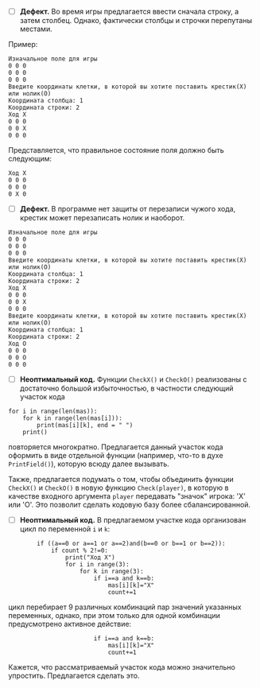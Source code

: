 - [ ] **Дефект.** Во время игры предлагается ввести сначала строку, а затем столбец. Однако, фактически столбцы и строчки перепутаны местами. 

Пример:
```
Изначальное поле для игры
0 0 0 
0 0 0 
0 0 0 
Введите координаты клетки, в которой вы хотите поставить крестик(X) или нолик(O)
Координата столбца: 1
Координата строки: 2
Ход X
0 0 0 
0 0 X 
0 0 0 
```

Представляется, что правильное состояние поля должно быть следующим:
```
Ход X
0 0 0 
0 0 0 
0 X 0 
```


- [ ] **Дефект.** В программе нет защиты от перезаписи чужого хода, крестик может перезаписать нолик и наоборот.

```
Изначальное поле для игры
0 0 0 
0 0 0 
0 0 0 
Введите координаты клетки, в которой вы хотите поставить крестик(X) или нолик(O)
Координата столбца: 1
Координата строки: 2
Ход X
0 0 0 
0 0 X 
0 0 0 
Введите координаты клетки, в которой вы хотите поставить крестик(X) или нолик(O)
Координата столбца: 1
Координата строки: 2
Ход O
0 0 0 
0 0 O 
0 0 0 
```


- [ ] **Неоптимальный код.** Функции `CheckX()` и `CheckO()` реализованы с достаточно большой избыточностью, в частности следующий участок кода
```
for i in range(len(mas)):
    for k in range(len(mas[i])):
        print(mas[i][k], end = " ")
    print()
```
повторяется многократно. Предлагается данный участок кода оформить в виде отдельной функции (например, что-то в духе `PrintField()`), которую всюду далее вызывать. 

Также, предлагается подумать о том, чтобы объединить функции `CheckX()` и `CheckO()` в новую функцию `Check(player)`, в которую в качестве входного аргумента `player` передавать "значок" игрока: 'X' или 'O'. Это позволит сделать кодовую базу более сбалансированной.


- [ ] **Неоптимальный код.** В предлагаемом участке кода организован цикл по переменной `i` и `k`:
```
        if ((a==0 or a==1 or a==2)and(b==0 or b==1 or b==2)):
            if count % 2!=0:
                print("Ход X")
                for i in range(3):
                    for k in range(3):
                        if i==a and k==b:
                            mas[i][k]="X"
                            count+=1
```
цикл перебирает 9 различных комбинаций пар значений указанных переменных, однако, при этом только для одной комбинации предусмотрено активное действие:
```
                        if i==a and k==b:
                            mas[i][k]="X"
                            count+=1
```
Кажется, что рассматриваемый участок кода можно значительно упростить. Предлагается сделать это.
